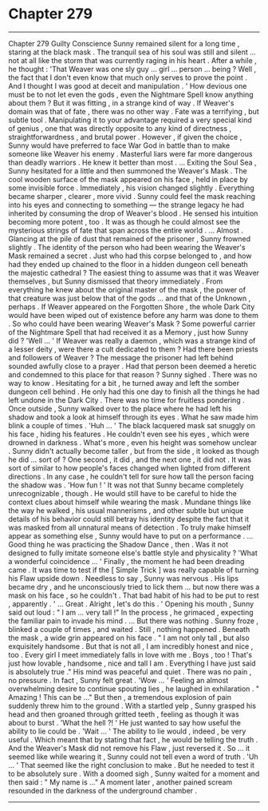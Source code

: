 
# Chapter 279


---

Chapter 279 Guilty Conscience
Sunny remained silent for a long time , staring at the black mask . The tranquil sea of his soul was still and silent ... not at all like the storm that was currently raging in his heart .
After a while , he thought :
'That Weaver was one sly guy … girl … person … being ? Well , the fact that I don't even know that much only serves to prove the point . And I thought I was good at deceit and manipulation . '
How devious one must be to not let even the gods , even the Nightmare Spell know anything about them ?
But it was fitting , in a strange kind of way . If Weaver's domain was that of fate , there was no other way . Fate was a terrifying , but subtle tool . Manipulating it to your advantage required a very special kind of genius , one that was directly opposite to any kind of directness , straightforwardness , and brutal power .
However , if given the choice , Sunny would have preferred to face War God in battle than to make someone like Weaver his enemy .
Masterful liars were far more dangerous than deadly warriors . He knew it better than most .
… Exiting the Soul Sea , Sunny hesitated for a little and then summoned the Weaver's Mask . The cool wooden surface of the mask appeared on his face , held in place by some invisible force .
Immediately , his vision changed slightly . Everything became sharper , clearer , more vivid . Sunny could feel the mask reaching into his eyes and connecting to something — the strange legacy he had inherited by consuming the drop of Weaver's blood . He sensed his intuition becoming more potent , too .
It was as though he could almost see the mysterious strings of fate that span across the entire world .
… Almost .
Glancing at the pile of dust that remained of the prisoner , Sunny frowned slightly .
The identity of the person who had been wearing the Weaver's Mask remained a secret . Just who had this corpse belonged to , and how had they ended up chained to the floor in a hidden dungeon cell beneath the majestic cathedral ?
The easiest thing to assume was that it was Weaver themselves , but Sunny dismissed that theory immediately .
From everything he knew about the original master of the mask , the power of that creature was just below that of the gods … and that of the Unknown , perhaps . If Weaver appeared on the Forgotten Shore , the whole Dark City would have been wiped out of existence before any harm was done to them .
So who could have been wearing Weaver's Mask ? Some powerful carrier of the Nightmare Spell that had received it as a Memory , just how Sunny did ?
'Well … '
If Weaver was really a daemon , which was a strange kind of a lesser deity , were there a cult dedicated to them ? Had there been priests and followers of Weaver ? The message the prisoner had left behind sounded awfully close to a prayer . Had that person been deemed a heretic and condemned to this place for that reason ?
Sunny sighed . There was no way to know .
Hesitating for a bit , he turned away and left the somber dungeon cell behind . He only had this one day to finish all the things he had left undone in the Dark City . There was no time for fruitless pondering .
Once outside , Sunny walked over to the place where he had left his shadow and took a look at himself through its eyes . What he saw made him blink a couple of times .
'Huh … '
The black lacquered mask sat snuggly on his face , hiding his features . He couldn't even see his eyes , which were drowned in darkness .
What's more , even his height was somehow unclear . Sunny didn't actually become taller , but from the side , it looked as though he did … sort of ? One second , it did , and the next one , it did not . It was sort of similar to how people's faces changed when lighted from different directions . In any case , he couldn't tell for sure how tall the person facing the shadow was .
'How fun ! '
It was not that Sunny became completely unrecognizable , though . He would still have to be careful to hide the context clues about himself while wearing the mask . Mundane things like the way he walked , his usual mannerisms , and other subtle but unique details of his behavior could still betray his identity despite the fact that it was masked from all unnatural means of detection .
To truly make himself appear as something else , Sunny would have to put on a performance .
... Good thing he was practicing the Shadow Dance , then . Was it not designed to fully imitate someone else's battle style and physicality ?
'What a wonderful coincidence ... '
Finally , the moment he had been dreading came . It was time to test if the [ Simple Trick ] was really capable of turning his Flaw upside down .
Needless to say , Sunny was nervous . His lips became dry , and he unconsciously tried to lick them … but now there was a mask on his face , so he couldn't . That bad habit of his had to be put to rest , apparently .
' ... Great . Alright , let's do this . '
Opening his mouth , Sunny said out loud :
" I am … very tall !"
In the process , he grimaced , expecting the familiar pain to invade his mind .
… But there was nothing .
Sunny froze , blinked a couple of times , and waited . Still , nothing happened .
Beneath the mask , a wide grin appeared on his face .
" I am not only tall , but also exquisitely handsome . But that is not all , I am incredibly honest and nice , too . Every girl I meet immediately falls in love with me . Boys , too ! That's just how lovable , handsome , nice and tall I am . Everything I have just said is absolutely true ."
His mind was peaceful and quiet . There was no pain , no pressure . In fact , Sunny felt great .
'Wow … '
Feeling an almost overwhelming desire to continue spouting lies , he laughed in exhilaration .
" Amazing ! This can be …"
But then , a tremendous explosion of pain suddenly threw him to the ground . With a startled yelp , Sunny grasped his head and then groaned through gritted teeth , feeling as though it was about to burst .
'What the hell ?! '
He just wanted to say how useful the ability to lie could be .
'Wait … '
The ability to lie would , indeed , be very useful . Which meant that by stating that fact , he would be telling the truth .
And the Weaver's Mask did not remove his Flaw , just reversed it .
So ... it seemed like while wearing it , Sunny could not tell even a word of truth .
'Uh ... '
That seemed like the right conclusion to make . But he needed to test it to be absolutely sure .
With a doomed sigh , Sunny waited for a moment and then said :
" My name is …"
A moment later , another pained scream resounded in the darkness of the underground chamber .

---

